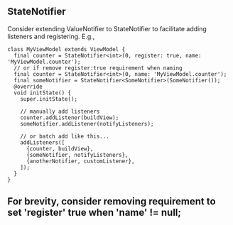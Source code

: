 ## StateNotifier

Consider extending ValueNotifier to StateNotifier to facilitate adding listeners and registering.
E.g.,

    class MyViewModel extends ViewModel {
      final counter = StateNotifier<int>(0, register: true, name: 'MyViewModel.counter');
      // or if remove register:true requirement when naming
      final counter = StateNotifier<int>(0, name: 'MyViewModel.counter');
      final someNotifier = StateNotifier<SomeNotifier>(SomeNotifier());
      @override
      void initState() {
        super.initState();

        // manually add listeners
        counter.addListener(buildView);
        someNotifier.addListener(notifyListeners);

        // or batch add like this...
        addListeners([
          {counter, buildView},
          {someNotifier, notifyListeners},
          {anotherNotifier, customListener},
        ]);
      }
    }

## For brevity, consider removing requirement to set 'register' true when 'name' != null;